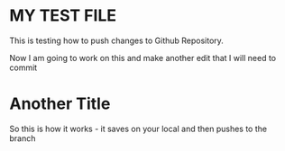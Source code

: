 # MY TEST FILE

This is testing how to push changes to Github Repository.

Now I am going to work on this and make another edit that I will need to commit

# Another Title

So this is how it works - it saves on your local and then pushes to the branch 
